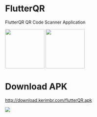 # FlutterQR

FlutterQR QR Code Scanner Application

<img src="https://i.imgur.com/O2kZSPM.png" width="128"/>

<img src="http://download.kerimbr.com/flutterqr.gif" width="128"/>



# Download APK
http://download.kerimbr.com/flutterQR.apk

[![](http://download.kerimbr.com/apk_download.png)](http://download.kerimbr.com/flutterQR.apk)


